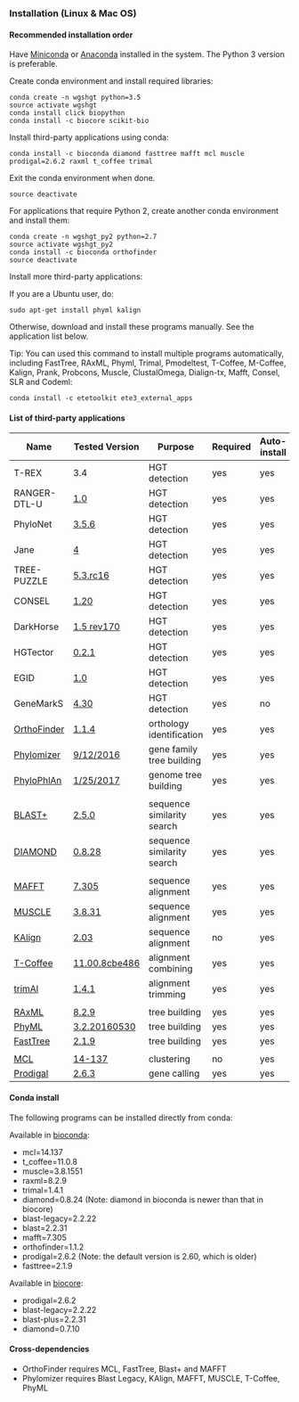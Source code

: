 ### Installation (Linux & Mac OS)

#### Recommended installation order

Have [Miniconda](https://conda.io/miniconda.html) or [Anaconda](https://anaconda.org/) installed in the system. The Python 3 version is preferable.

Create conda environment and install required libraries:
```
conda create -n wgshgt python=3.5
source activate wgshgt
conda install click biopython
conda install -c biocore scikit-bio
```

Install third-party applications using conda:
```
conda install -c bioconda diamond fasttree mafft mcl muscle prodigal=2.6.2 raxml t_coffee trimal
```

Exit the conda environment when done.
```
source deactivate
```

For applications that require Python 2, create another conda environment and install them:
```
conda create -n wgshgt_py2 python=2.7
source activate wgshgt_py2
conda install -c bioconda orthofinder
source deactivate
```

Install more third-party applications:

If you are a Ubuntu user, do:
```
sudo apt-get install phyml kalign
```
Otherwise, download and install these programs manually. See the application list below.

Tip: You can used this command to install multiple programs automatically, including FastTree, RAxML, Phyml, Trimal, Pmodeltest, T-Coffee, M-Coffee, Kalign, Prank, Probcons, Muscle, ClustalOmega, Dialign-tx, Mafft, Consel, SLR and Codeml:
```
conda install -c etetoolkit ete3_external_apps
```


#### List of third-party applications

| Name | Tested Version | Purpose | Required | Auto-install | PMID |
| --- | --- | --- | --- | --- | --- |
| T-REX | 3.4 | HGT detection | yes | yes | |
| RANGER-DTL-U | [1.0](http://compbio.mit.edu/ranger-dtl/ranger-dtl-linux.tar.gz) | HGT detection | yes | yes | |
| PhyloNet | [3.5.6](http://bioinfo.cs.rice.edu/sites/bioinfo.cs.rice.edu/files/kcfinder/files/PhyloNet_3.5.6.jar) | HGT detection | yes | yes | |
| Jane | [4](https://www.cs.hmc.edu/~hadas/jane/index.html) | HGT detection | yes | yes | |
| TREE-PUZZLE | [5.3.rc16](http://www.tree-puzzle.de/tree-puzzle-5.3.rc16-linux.tar.gz) | HGT detection | yes | yes | |
| CONSEL | [1.20](http://www.sigmath.es.osaka-u.ac.jp/shimo-lab/prog/consel/pub/cnsls020.tgz) | HGT detection | yes | yes | |
| DarkHorse | [1.5 rev170](http://darkhorse.ucsd.edu/DarkHorse-1.5_rev170.tar.gz) | HGT detection | yes | yes | [17274820](https://www.ncbi.nlm.nih.gov/pubmed/17274820) |
| HGTector | [0.2.1](https://github.com/DittmarLab/HGTector/archive/wgshgt.zip) | HGT detection | yes | yes | [25159222](https://www.ncbi.nlm.nih.gov/pubmed/25159222) |
| EGID | [1.0](http://www5.esu.edu/cpsc/bioinfo/software/EGID/EGID_1.0.tar.gz) | HGT detection | yes | yes | [22355228](https://www.ncbi.nlm.nih.gov/pubmed/22355228) |
| GeneMarkS | [4.30](http://exon.gatech.edu/GeneMark/license_download.cgi) | HGT detection | yes | no | [9461475](https://www.ncbi.nlm.nih.gov/pubmed/9461475) |
| [OrthoFinder](https://github.com/davidemms/OrthoFinder) | [1.1.4](https://github.com/davidemms/OrthoFinder/releases/download/1.1.4/OrthoFinder-1.1.4.tar.gz) | orthology identification | yes | yes | [26243257](https://www.ncbi.nlm.nih.gov/pubmed/26243257) |
| [Phylomizer](https://github.com/Gabaldonlab/phylomizer) | [9/12/2016](https://github.com/Gabaldonlab/phylomizer/commit/e427a04b3d62bbac4d760fef975f6bdf5aeed44a) | gene family tree building | yes | yes | NA |
| [PhyloPhlAn](https://github.com/davidemms/OrthoFinder) | [1/25/2017](https://bitbucket.org/nsegata/phylophlan/commits/2c0e61ad820b8ff732837e98f7843afbb7ec1cda) | genome tree building | yes | yes | [23942190](https://www.ncbi.nlm.nih.gov/pubmed/23942190) |
||
| [BLAST+](https://blast.ncbi.nlm.nih.gov/Blast.cgi) | [2.5.0](ftp://ftp.ncbi.nlm.nih.gov/blast/executables/blast+/2.5.0/ncbi-blast-2.5.0+-src.tar.gz) | sequence similarity search | yes | yes | [2231712](https://www.ncbi.nlm.nih.gov/pubmed/2231712) |
| [DIAMOND](https://ab.inf.uni-tuebingen.de/software/diamond) | [0.8.28](https://github.com/bbuchfink/diamond/archive/v0.8.28.tar.gz) | sequence similarity search | yes | yes | [25402007](https://www.ncbi.nlm.nih.gov/pubmed/25402007) |
||
| [MAFFT](http://mafft.cbrc.jp/alignment/software/) | [7.305](http://mafft.cbrc.jp/alignment/software/mafft-7.305-with-extensions-src.tgz)  | sequence alignment | yes | yes | [12136088](https://www.ncbi.nlm.nih.gov/pubmed/12136088) |
| [MUSCLE](http://drive5.com/muscle/) | [3.8.31](http://www.drive5.com/muscle/downloads3.8.31/muscle3.8.31_i86linux64.tar.gz) | sequence alignment | yes | yes | [15034147](https://www.ncbi.nlm.nih.gov/pubmed/15034147) |
| [KAlign](http://www.ebi.ac.uk/Tools/msa/kalign/) | [2.03](http://msa.sbc.su.se/downloads/kalign/current.tar.gz) | sequence alignment | no | yes | [16343337](https://www.ncbi.nlm.nih.gov/pubmed/16343337) |
| [T-Coffee](http://www.tcoffee.org/) | [11.00.8cbe486](http://www.tcoffee.org/Packages/Stable/Latest/T-COFFEE_distribution_Version_11.00.8cbe486.tar.gz) | alignment combining | yes | yes | [10964570](https://www.ncbi.nlm.nih.gov/pubmed/10964570)
| [trimAl](http://trimal.cgenomics.org/) | [1.4.1](https://github.com/scapella/trimal/archive/v1.4.1.tar.gz) | alignment trimming | yes | yes | [19505945](https://www.ncbi.nlm.nih.gov/pubmed/19505945)
||
| [RAxML](http://sco.h-its.org/exelixis/web/software/raxml/index.html) | [8.2.9](https://github.com/stamatak/standard-RAxML/archive/v8.2.9.tar.gz) | tree building | yes | yes | [24451623](https://www.ncbi.nlm.nih.gov/pubmed/24451623) |
| [PhyML](http://www.atgc-montpellier.fr/phyml/) | [3.2.20160530](https://github.com/stephaneguindon/phyml/archive/v3.2.20160530.tar.gz) | tree building | yes | yes | [20525638](https://www.ncbi.nlm.nih.gov/pubmed/20525638) |
| [FastTree](http://www.microbesonline.org/fasttree/) | [2.1.9](http://www.microbesonline.org/fasttree/FastTree) | tree building | yes | yes | [20224823](https://www.ncbi.nlm.nih.gov/pubmed/20224823) |
||
| [MCL](http://micans.org/mcl/) | [14-137](http://micans.org/mcl/src/mcl-14-137.tar.gz) | clustering | no | yes | [22144159](https://www.ncbi.nlm.nih.gov/pubmed/22144159) |
| [Prodigal](http://prodigal.ornl.gov/) | [2.6.3](https://github.com/hyattpd/Prodigal/archive/v2.6.3.tar.gz) | gene calling | yes | yes | [20211023](https://www.ncbi.nlm.nih.gov/pubmed/20211023) |

#### Conda install

The following programs can be installed directly from conda:

Available in [bioconda](https://anaconda.org/bioconda):
* mcl=14.137
* t_coffee=11.0.8
* muscle=3.8.1551
* raxml=8.2.9
* trimal=1.4.1
* diamond=0.8.24 (Note: diamond in bioconda is newer than that in biocore)
* blast-legacy=2.2.22
* blast=2.2.31
* mafft=7.305
* orthofinder=1.1.2
* prodigal=2.6.2 (Note: the default version is 2.60, which is older)
* fasttree=2.1.9

Available in [biocore](https://anaconda.org/biocore):
* prodigal=2.6.2
* blast-legacy=2.2.22
* blast-plus=2.2.31
* diamond=0.7.10

#### Cross-dependencies

* OrthoFinder requires MCL, FastTree, Blast+ and MAFFT
* Phylomizer requires Blast Legacy, KAlign, MAFFT, MUSCLE, T-Coffee, PhyML
